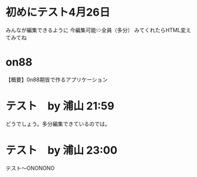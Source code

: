 # 初めにテスト4月26日
みんなが編集できるように
今編集可能⇨全員（多分）
みてくれたらHTML変えてみてね

# on88
 【概要】0n88期皆で作るアプリケーション

# テスト　by 浦山 21:59
どうでしょう。多分編集できているのでは。

# テスト　by 浦山 23:00
テスト〜ONONONO